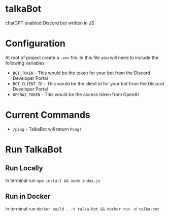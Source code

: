 # talkaBot
chatGPT enabled Discord bot written in JS

# Configuration
At root of project create a `.env` file. In this file you will need to include the following variables
- `BOT_TOKEN` - This would be the token for your bot from the Discord Developer Portal
- `BOT_CLIENT_ID` - This would be the client id for your bot from the Discord Developer Portal
- `OPENAI_TOKEN` - This would be the access token from OpenAI

# Current Commands
- `/ping` - TalkaBot will return `Pong!`

# Run TalkaBot

## Run Locally
In terminal run `npm install && node index.js`

## Run in Docker
In terminal run `docker build . -t talka-bot && docker run -d talka-bot`